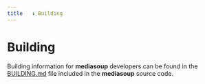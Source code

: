 ```yaml
---
title   : Building
---
```



# Building

Building information for **mediasoup** developers can be found in the [BUILDING.md](https://github.com/versatica/mediasoup/blob/master/BUILDING.md) file included in the **mediasoup** source code.
